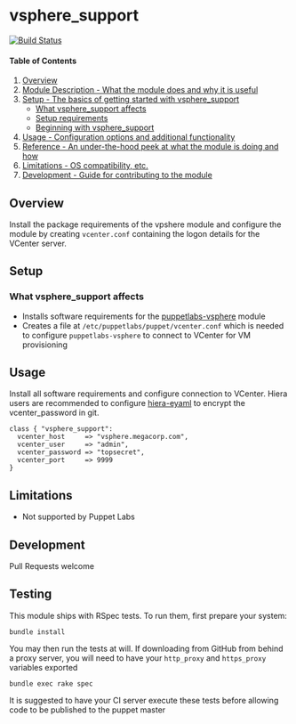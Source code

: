 # vsphere_support
[![Build Status](https://travis-ci.org/GeoffWilliams/geoffwilliams-vsphere_support.svg)](https://travis-ci.org/GeoffWilliams/geoffwilliams-vsphere_support)

#### Table of Contents

1. [Overview](#overview)
2. [Module Description - What the module does and why it is useful](#module-description)
3. [Setup - The basics of getting started with vsphere_support](#setup)
    * [What vsphere_support affects](#what-vsphere_support-affects)
    * [Setup requirements](#setup-requirements)
    * [Beginning with vsphere_support](#beginning-with-vsphere_support)
4. [Usage - Configuration options and additional functionality](#usage)
5. [Reference - An under-the-hood peek at what the module is doing and how](#reference)
5. [Limitations - OS compatibility, etc.](#limitations)
6. [Development - Guide for contributing to the module](#development)

## Overview

Install the package requirements of the vpshere module and configure the module
by creating `vcenter.conf` containing the logon details for the VCenter server.

## Setup

### What vsphere_support affects

* Installs software requirements for the [puppetlabs-vsphere](https://forge.puppetlabs.com/puppetlabs/vsphere) 
  module
* Creates a file at `/etc/puppetlabs/puppet/vcenter.conf` which is needed to
  configure `puppetlabs-vsphere` to connect to VCenter for VM provisioning

## Usage
Install all software requirements and configure connection to VCenter.  Hiera
users are recommended to configure [hiera-eyaml](https://github.com/TomPoulton/hiera-eyaml)
to encrypt the vcenter_password in git.

```puppet
class { "vsphere_support":
  vcenter_host     => "vsphere.megacorp.com",
  vcenter_user     => "admin",
  vcenter_password => "topsecret",
  vcenter_port     => 9999
}
```

## Limitations
* Not supported by Puppet Labs

## Development
Pull Requests welcome

## Testing
This module ships with RSpec tests.  To run them, first prepare your system:
```shell
bundle install
```

You may then run the tests at will.  If downloading from GitHub from behind a
proxy server, you will need to have your `http_proxy` and `https_proxy` 
variables exported
```shell
bundle exec rake spec
```

It is suggested to have your CI server execute these tests before allowing code
to be published to the puppet master

